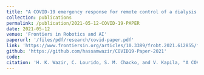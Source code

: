 ```yaml
---
title: "A COVID-19 emergency response for remote control of a dialysis machine with mobile HRI"
collection: publications
permalink: /publication/2021-05-12-COVID-19-PAPER
date: 2021-05-12
venue: 'Frontiers in Robotics and AI'
paperurl: '/files/pdf/research/covid-paper.pdf'
link: 'https://www.frontiersin.org/articles/10.3389/frobt.2021.612855/full'
github: 'https://github.com/hassamwazir/COVID19-Paper-2021'
code:
citation: 'H. K. Wazir, C. Lourido, S. M. Chacko, and V. Kapila, "A COVID-19 emergency response for remote control of a dialysis machine with mobile HRI," in Frontiers in Robotics and AI, vol. 8, 2021, doi: 10.3389/frobt.2021.612855'
---
```

